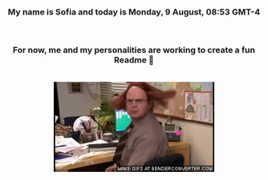 


<div align="center">
<h3 >My name is Sofia and today is Monday, 9 August, 08:53 GMT-4</h3><br>
<h3 >For now, me and my personalities are working to create a fun Readme 👋
</h3><br>
<img src='img/dwight.gif' alt='working...'/>
</div>
